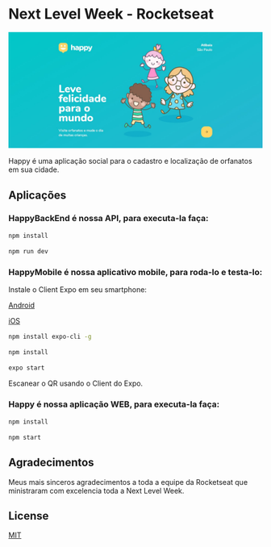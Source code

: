# Next Level Week - Rocketseat
![](Home_Happy.jpg)

Happy é uma aplicação social para o cadastro e localização de orfanatos em sua cidade.

## Aplicações

### HappyBackEnd é nossa API, para executa-la faça:

```bash
npm install
```

```bash
npm run dev
```

### HappyMobile é nossa aplicativo mobile, para roda-lo e testa-lo:

Instale o Client Expo em seu smartphone:

[Android](https://play.google.com/store/apps/details?id=host.exp.exponent)

[iOS](https://apps.apple.com/br/app/expo-client/id982107779)


```bash
npm install expo-cli -g
```

```bash
npm install
```

```bash
expo start
```

Escanear o QR usando o Client do Expo.

### Happy é nossa aplicação WEB, para executa-la faça:

```bash
npm install
```

```bash
npm start
```

## Agradecimentos

Meus mais sinceros agradecimentos a toda a equipe da Rocketseat que ministraram com excelencia toda a Next Level Week.

## License
[MIT](https://choosealicense.com/licenses/mit/)
